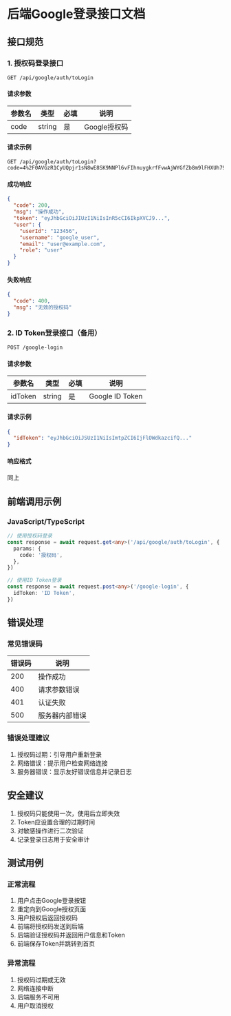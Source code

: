 # 后端Google登录接口文档

## 接口规范

### 1. 授权码登录接口

```
GET /api/google/auth/toLogin
```

#### 请求参数

| 参数名 | 类型   | 必填 | 说明         |
| ------ | ------ | ---- | ------------ |
| code   | string | 是   | Google授权码 |

#### 请求示例

```
GET /api/google/auth/toLogin?code=4%2F0AVGzR1CyUQpjr1sN8wE8SK9NNPl6vFIhnuygkrfFvwAjWYGfZb8m9lFHXUh79aGOfgYcxQ
```

#### 成功响应

```json
{
  "code": 200,
  "msg": "操作成功",
  "token": "eyJhbGciOiJIUzI1NiIsInR5cCI6IkpXVCJ9...",
  "user": {
    "userId": "123456",
    "username": "google_user",
    "email": "user@example.com",
    "role": "user"
  }
}
```

#### 失败响应

```json
{
  "code": 400,
  "msg": "无效的授权码"
}
```

### 2. ID Token登录接口（备用）

```
POST /google-login
```

#### 请求参数

| 参数名  | 类型   | 必填 | 说明            |
| ------- | ------ | ---- | --------------- |
| idToken | string | 是   | Google ID Token |

#### 请求示例

```json
{
  "idToken": "eyJhbGciOiJSUzI1NiIsImtpZCI6IjFlOWdkazcifQ..."
}
```

#### 响应格式

同上

## 前端调用示例

### JavaScript/TypeScript

```typescript
// 使用授权码登录
const response = await request.get<any>('/api/google/auth/toLogin', {
  params: {
    code: '授权码',
  },
})

// 使用ID Token登录
const response = await request.post<any>('/google-login', {
  idToken: 'ID Token',
})
```

## 错误处理

### 常见错误码

| 错误码 | 说明           |
| ------ | -------------- |
| 200    | 操作成功       |
| 400    | 请求参数错误   |
| 401    | 认证失败       |
| 500    | 服务器内部错误 |

### 错误处理建议

1. 授权码过期：引导用户重新登录
2. 网络错误：提示用户检查网络连接
3. 服务器错误：显示友好错误信息并记录日志

## 安全建议

1. 授权码只能使用一次，使用后立即失效
2. Token应设置合理的过期时间
3. 对敏感操作进行二次验证
4. 记录登录日志用于安全审计

## 测试用例

### 正常流程

1. 用户点击Google登录按钮
2. 重定向到Google授权页面
3. 用户授权后返回授权码
4. 前端将授权码发送到后端
5. 后端验证授权码并返回用户信息和Token
6. 前端保存Token并跳转到首页

### 异常流程

1. 授权码过期或无效
2. 网络连接中断
3. 后端服务不可用
4. 用户取消授权
